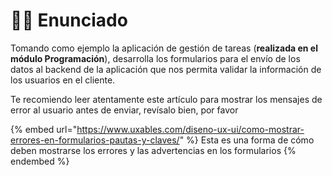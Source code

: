 # 🧙‍♂️ Enunciado

Tomando como ejemplo la aplicación de gestión de tareas (**realizada en el módulo Programación**), desarrolla los formularios para el envío de los datos al backend de la aplicación que nos permita validar la información de los usuarios en el cliente.

Te recomiendo leer atentamente este artículo para mostrar los mensajes de error al usuario antes de enviar, revísalo bien, por favor

{% embed url="https://www.uxables.com/diseno-ux-ui/como-mostrar-errores-en-formularios-pautas-y-claves/" %}
Esta es una forma de cómo deben mostrarse los errores y las advertencias en los formularios
{% endembed %}
